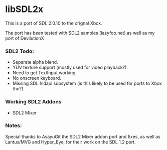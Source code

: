 # libSDL2x

This is a port of SDL 2.0.10 to the orignal Xbox.

The port has been tested with SDL2 samples (lazyfoo.net) as well as my port of DevilutionX

### SDL2 Todo:
- Separate alpha blend.
- YUV texture support (mostly used for video playback?).
- Need to get TextInput working.
- No onscreen keyboard.
- Missing SDL hidapi subsystem (is this likely to be used for ports to Xbox tho?).

### Working SDL2 Addons
- SDL2 Mixer

### Notes:

Special thanks to AsayuGit the SDL2 Mixer addon port and fixes, as well as Lantus/MVG and Hyper_Eye, for their work on the SDL 1.2 port.
